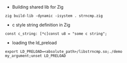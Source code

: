 * Building shared lib for Zig

```
zig build-lib -dynamic -isystem . strncmp.zig   
```

* c style string definition in Zig
```
const c_string: [*c]const u8 = "some c string";
```

* loading the ld_preload
```
export LD_PRELOAD=<absolute_path>/libstrncmp.so;./demo my_argument;unset LD_PRELOAD
```
